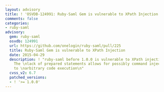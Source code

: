```yaml
---
layout: advisory
title: ! 'OSVDB-124991: Ruby-Saml Gem is vulnerable to XPath Injection'
comments: false
categories:
- ruby-saml
advisory:
  gem: ruby-saml
  osvdb: 124991
  url: https://github.com/onelogin/ruby-saml/pull/225
  title: Ruby-Saml Gem is vulnerable to XPath Injection
  date: 2015-04-29
  description: ! "ruby-saml before 1.0.0 is vulnerable to XPath injection on xml_security.rb.
    The \nlack of prepared statements allows for possibly command injection, leading
    to \narbitrary code execution\n"
  cvss_v2: 6.7
  patched_versions:
  - ! '>= 1.0.0'
---
```

